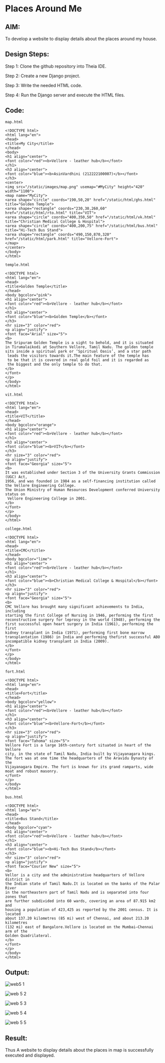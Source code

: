 # Places Around Me
## AIM:
To develop a website to display details about the places around my house.

## Design Steps:

Step 1:
Clone the github repository into Theia IDE.

Step 2:
Create a new Django project.

Step 3:
Write the needed HTML code.

Step 4:
Run the Django server and execute the HTML files.

## Code:
```
map.html

<!DOCTYPE html>
<html lang="en">
<head>
<title>My City</title>
</head>
<body>
<h1 align="center">
<font color="red"><b>Vellore - leather hub</b></font>
</h1>
<h3 align="center">
<font color="blue"><b>AsinVardhini (212222100007)</b></font>
</h3>
<center>
<img src="/static/images/map.png" usemap="#MyCity" height="420" width="1100">
<map name="MyCity">
<area shape="circle" coords="190,50,20" href="/static/html/ghs.html" title="Golden Temple">
<area shape="rectangle" coords="230,30,260,60" href="/static/html/rto.html" title="VIT">
<area shape="circle" coords="400,350,50" href="/static/html/vk.html" title="Christian Medical College & Hospital">
<area shape="circle" coords="400,200,75" href="/static/html/bus.html" title="Hi-Tech Bus Stand">
<area shape="rectangle" coords="490,150,870,320" href="/static/html/park.html" title="Vellore-Fort">
</map>
</center>
</body>
</html>

temple.html

<!DOCTYPE html>
<html lang="en">
<head>
<title>Golden Temple</title>
</head>
<body bgcolor="pink">
<h1 align="center">
<font color="red"><b>Vellore - leather hub</b></font>
</h1>
<h3 align="center">
<font color="blue"><b>Golden Temple</b></font>
</h3>
<hr size="3" color="red">
<p align="justify">
<font face="Arial" size="5">
<b>
The Sripuram Golden Temple is a sight to behold, and it is situated
in Tirumalaikodi at Southern Vellore, Tamil Nadu. The golden temple 
sits inside a spiritual park or ‘Spiritual Oasis’, and a star path
 leads the visitors towards it.The main feature of the temple has 
 to be that it is covered in real gold foil and it is regarded as 
 the biggest and the only temple to do that. 
</b>
</font>
</p>
</body>
</html>

vit.html

<!DOCTYPE html>
<html lang="en">
<head>
<title>VIT</title>
</head>
<body bgcolor="orange">
<h1 align="center">
<font color="red"><b>Vellore - leather hub</b></font>
</h1>
<h3 align="center">
<font color="blue"><b>VIT</b></font>
</h3>
<hr size="3" color="red">
<p align="justify">
<font face="Georgia" size="5">
<b>
It was established under Section 3 of the University Grants Commission (UGC) Act,
1956, and was founded in 1984 as a self-financing institution called the Vellore Engineering College. 
The Union Ministry of Human Resources Development conferred University status on
 Vellore Engineering College in 2001.
</b>
</font>
</p>
</body>
</html>

college.html

<!DOCTYPE html>
<html lang="en">
<head>
<title>CMC</title>
</head>
<body bgcolor="lime">
<h1 align="center">
<font color="red"><b>Vellore - leather hub</b></font>
</h1>
<h3 align="center">
<font color="blue"><b>Christian Medical College & Hospital</b></font>
</h3>
<hr size="3" color="red">
<p align="justify">
<font face="Georgia" size="5">
<b>
CMC Vellore has brought many significant achievements to India, including 
starting the first College of Nursing in 1946, performing the first 
reconstructive surgery for leprosy in the world (1948), performing the 
first successful open heart surgery in India (1961), performing the first 
kidney transplant in India (1971), performing first bone marrow 
transplantation (1986) in India and performing thefirst successful ABO 
incompatible kidney transplant in India (2009).
</b>
</font>
</p>
</body>
</html>

fort.html

<!DOCTYPE html>
<html lang="en">
<head>
<title>Fort</title>
</head>
<body bgcolor="yellow">
<h1 align="center">
<font color="red"><b>Vellore - leather hub</b></font>
</h1>
<h3 align="center">
<font color="blue"><b>Vellore-Fort</b></font>
</h3>
<hr size="3" color="red">
<p align="justify">
<font face="Tahoma" size="5">
Vellore Fort is a large 16th-century fort situated in heart of the Vellore
city, in the state of Tamil Nadu, India built by Vijayanagara kings. 
The fort was at one time the headquarters of the Aravidu Dynasty of the
Vijayanagara Empire. The fort is known for its grand ramparts, wide moat and robust masonry.
</font>
</p>
</body>
</html>

bus.html

<!DOCTYPE html>
<html lang="en">
<head>
<title>Bus Stand</title>
</head>
<body bgcolor="cyan">
<h1 align="center">
<font color="red"><b>Vellore - leather hub</b></font>
</h1>
<h3 align="center">
<font color="blue"><b>Hi-Tech Bus Stand</b></font>
</h3>
<hr size="3" color="red">
<p align="justify">
<font face="Courier New" size="5">
<b>
Vellor is a city and the administrative headquarters of Vellore district in
the Indian state of Tamil Nadu.It is located on the banks of the Palar River
in the northeastern part of Tamil Nadu and is separated into four zones that 
are further subdivided into 60 wards, covering an area of 87.915 km2 and 
housing a population of 423,425 as reported by the 2001 census. It is located 
about 137.20 kilometres (85 mi) west of Chennai, and about 213.20 kilometres 
(132 mi) east of Bangalore.Vellore is located on the Mumbai–Chennai arm of the 
Golden Quadrilateral. 
</b>
</font>
</p>
</body>
</html>

```

## Output:


![web5 1](https://github.com/kancharlaNarmadha/places-around-me/assets/119559316/b806ad52-3b1b-4fc9-baa9-c3f3ac7695af)

![web 5 2](https://github.com/kancharlaNarmadha/places-around-me/assets/119559316/83fc1038-35e0-46f2-8bf6-f825b164e42b)


![web 5 3](https://github.com/kancharlaNarmadha/places-around-me/assets/119559316/9c6a01d1-93bc-42fa-8c7c-97404af967a2)

![web 5 4](https://github.com/kancharlaNarmadha/places-around-me/assets/119559316/26df27ed-f2fb-4e20-9d08-5d17e529d36e)



![web 5 5](https://github.com/kancharlaNarmadha/places-around-me/assets/119559316/509c497f-e544-416b-9b8c-99f9c20220e3)



## Result:
Thus A website to display details about the places in map is successfully executed and displayed.
